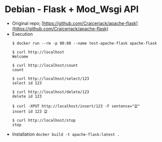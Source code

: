 # Debian - Flask + Mod_Wsgi API

* Original repo; [https://github.com/Craicerjack/apache-flask](https://github.com/Craicerjack/apache-flask)
* Execution
  ```
  $ docker run --rm -p 80:80 --name test-apache-flask apache-flask

  $ curl http://localhost
  Welcome

  $ curl http://localhost/count
  count

  $ curl http://localhost/select/123
  select id 123

  $ curl http://localhost/delete/123
  delete id 123

  $ curl -XPUT http://localhost/insert/123 -F sentence="값"
  insert id 123 값

  $ curl http://localhost/stop
  stop
  ```
* Installation `docker build -t apache-flask:latest .`
